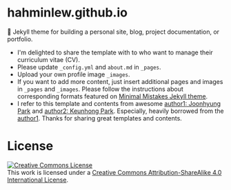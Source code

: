 # hahminlew.github.io
:triangular_ruler: Jekyll theme for building a personal site, blog, project documentation, or portfolio.

- I'm delighted to share the template with to who want to manage their curriculum vitae (CV).
- Please update `_config.yml` and `about.md` in `_pages`. 
- Upload your own profile image `_images`.
- If you want to add more content, just insert additional pages and images in `_pages` and `_images`. Please follow the instructions  about corresponding formats featured on [Minimal Mistakes Jekyll theme](https://mmistakes.github.io/minimal-mistakes/).
- I refer to this template and contents from awesome [author1: Joonhyung Park](https://joonhyung-park.github.io/) and [author2: Keunhong Park](https://keunhong.com/). Especially, heavily borrowed from the [author1](https://joonhyung-park.github.io/). Thanks for sharing great templates and contents.

# License
<a rel="license" href="http://creativecommons.org/licenses/by-sa/4.0/"><img alt="Creative Commons License" style="border-width:0" src="https://i.creativecommons.org/l/by-sa/4.0/88x31.png" /></a><br />This work is licensed under a <a rel="license" href="http://creativecommons.org/licenses/by-sa/4.0/">Creative Commons Attribution-ShareAlike 4.0 International License</a>.
